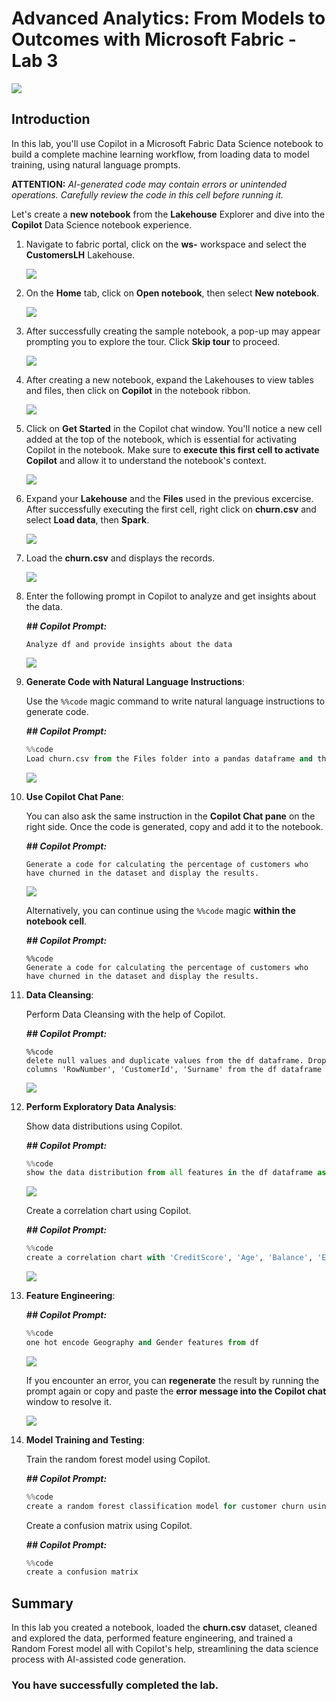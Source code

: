 # **Advanced Analytics: From Models to Outcomes with Microsoft Fabric - Lab 3**

![](./images/png3.png)

## Introduction

In this lab, you'll use Copilot in a Microsoft Fabric Data Science notebook to build a complete machine learning workflow, from loading data to model training, using natural language prompts.

**ATTENTION:** *AI-generated code may contain errors or unintended operations. Carefully review the code in this cell before running it.*

Let's create a **new notebook** from the **Lakehouse** Explorer and dive into the **Copilot** Data Science notebook experience.

1. Navigate to fabric portal, click on the **ws-<inject key="Deployment ID" enableCopy="false"/>** workspace and select the **CustomersLH** Lakehouse.

    ![](./images/29042025(66).png)

2. On the **Home** tab, click on **Open notebook**, then select **New notebook**.

    ![](./images/29042025(67).png)

4. After successfully creating the sample notebook, a pop-up may appear prompting you to explore the tour. Click **Skip tour** to proceed.

    ![](./images/29042025(8).png)

2. After creating a new notebook, expand the Lakehouses to view tables and files, then click on **Copilot** in the notebook ribbon.

    ![](./images/29042025(69).png)

1. Click on **Get Started** in the Copilot chat window. You'll notice a new cell added at the top of the notebook, which is essential for activating Copilot in the notebook. Make sure to **execute this first cell to activate Copilot** and allow it to understand the notebook's context.

   ![](./images/29042025(70).png)

3. Expand your **Lakehouse** and the **Files** used in the previous excercise. After successfully executing the first cell, right click on **churn.csv** and select **Load data**, then **Spark**.

    ![](./images/29042025(71).png)

1. Load the **churn.csv** and displays the records.

    ![](./images/29042025(72).png)
    
4. Enter the following prompt in Copilot to analyze and get insights about the data.

    ***## Copilot Prompt:***

    `Analyze df and provide insights about the data`

    ![](./images/29042025(73).png)

5. **Generate Code with Natural Language Instructions**:

    Use the `%%code` magic command to write natural language instructions to generate code.

    ***## Copilot Prompt:***

    ```python
    %%code
    Load churn.csv from the Files folder into a pandas dataframe and then print the first 5 records
    ```

    ![](./images/29042025(74).png)

6. **Use Copilot Chat Pane**:

    You can also ask the same instruction in the **Copilot Chat pane** on the right side. Once the code is generated, copy and add it to the notebook.

    ***## Copilot Prompt:***
    ```
    Generate a code for calculating the percentage of customers who have churned in the dataset and display the results.
    ```

    ![](./images/29042025(75).png)

    Alternatively, you can continue using the `%%code` magic **within the notebook cell**.

    ***## Copilot Prompt:***

    ```
    %%code
    Generate a code for calculating the percentage of customers who have churned in the dataset and display the results.
    ```
    
7. **Data Cleansing**:

    Perform Data Cleansing with the help of Copilot.

    ***## Copilot Prompt:***

    ```
    %%code
    delete null values and duplicate values from the df dataframe. Drop columns 'RowNumber', 'CustomerId', 'Surname' from the df dataframe
    ```

    ![](./images/29042025(76).png)

8. **Perform Exploratory Data Analysis**:

    Show data distributions using Copilot.
   
    ***## Copilot Prompt:***

    ```python
    %%code
    show the data distribution from all features in the df dataframe as charts
    ```

    ![](./images/29042025(77).png)

    Create a correlation chart using Copilot. 
   
    ***## Copilot Prompt:***

    ```python
    %%code
    create a correlation chart with 'CreditScore', 'Age', 'Balance', 'EstimatedSalary', 'Tenure', 'NumOfProducts', 'HasCrCard', 'IsActiveMember', 'Exited' features from the df dataframe
    ```

    ![](./images/29042025(78).png)

9. **Feature Engineering**:

    ***## Copilot Prompt:***

    ```python
    %%code
    one hot encode Geography and Gender features from df
    ```

    ![](./images/29042025(79).png)

    If you encounter an error, you can **regenerate** the result by running the prompt again or copy and paste the **error message into the Copilot chat** window to resolve it.

    ![](./images/29042025(80).png)

10. **Model Training and Testing**:

    Train the random forest model using Copilot. 
   
    ***## Copilot Prompt:***

    ```python
    %%code
    create a random forest classification model for customer churn using the 'Exited' feature for prediction
    ```

    Create a confusion matrix using Copilot.
   
    ***## Copilot Prompt:***

    ```python
    %%code
    create a confusion matrix
    ```

## Summary  

In this lab you created a notebook, loaded the **churn.csv** dataset, cleaned and explored the data, performed feature engineering, and trained a Random Forest model all with Copilot's help, streamlining the data science process with AI-assisted code generation.

### You have successfully completed the lab.
